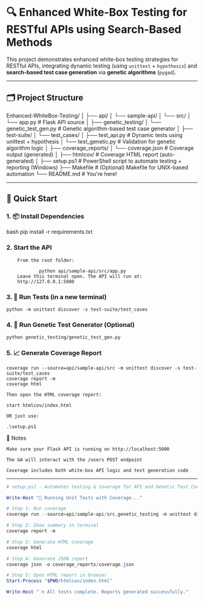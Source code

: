 # 🔍 Enhanced White-Box Testing for RESTful APIs using Search-Based Methods

This project demonstrates enhanced white-box testing strategies for RESTful APIs, integrating dynamic testing (using `unittest` + `hypothesis`) and **search-based test case generation** via **genetic algorithms** (`pygad`).

---

## 🗂 Project Structure

Enhanced-WhiteBox-Testing/ │ ├── api/ │ └── sample-api/ │ └── src/ │ └── app.py # Flask API source │ ├── genetic_testing/ │ └── genetic_test_gen.py # Genetic algorithm-based test case generator │ ├── test-suite/ │ └── test_cases/ │ ├── test_api.py # Dynamic tests using unittest + hypothesis │ └── test_genetic.py # Validation for genetic algorithm logic │ ├── coverage_reports/ │ └── coverage.json # Coverage output (generated) │ ├── htmlcov/ # Coverage HTML report (auto-generated) │ ├── setup.ps1 # PowerShell script to automate testing + reporting (Windows) ├── Makefile # (Optional) Makefile for UNIX-based automation └── README.md # You're here!

---

## 🚀 Quick Start

### 1. 📦 Install Dependencies

bash
pip install -r requirements.txt

### 2. Start the API

        From the root folder:

                python api/sample-api/src/app.py
        Leave this terminal open. The API will run at:
        http://127.0.0.1:5000

### 3. 🧪 Run Tests (in a new terminal)

    python -m unittest discover -s test-suite/test_cases

### 4. 🧬 Run Genetic Test Generator (Optional)

    python genetic_testing/genetic_test_gen.py

### 5. 📈 Generate Coverage Report

    coverage run --source=api/sample-api/src -m unittest discover -s test-suite/test_cases
    coverage report -m
    coverage html

    Then open the HTML coverage report:

    start htmlcov/index.html

    OR just use:

    .\setup.ps1


📎 Notes

    Make sure your Flask API is running on http://localhost:5000

    The GA will interact with the /users POST endpoint

    Coverage includes both white-box API logic and test generation code


---

```powershell
# setup.ps1 - Automates testing & coverage for API and Genetic Test Code

Write-Host "📌 Running Unit Tests with Coverage..."

# Step 1: Run coverage
coverage run --source=api/sample-api/src,genetic_testing -m unittest discover -s test-suite/test_cases

# Step 2: Show summary in terminal
coverage report -m

# Step 3: Generate HTML coverage
coverage html

# Step 4: Generate JSON report
coverage json -o coverage_reports/coverage.json

# Step 5: Open HTML report in browser
Start-Process "$PWD/htmlcov/index.html"

Write-Host "`n All tests complete. Reports generated successfully."
